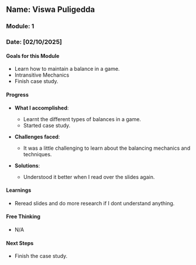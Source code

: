 <!-- Markdown Docs: https://docs.github.com/en/get-started/writing-on-github/getting-started-with-writing-and-formatting-on-github/basic-writing-and-formatting-syntax -->
## Name: Viswa Puligedda
### Module: 1

<!-- Repeat the below as needed-->
### Date: [02/10/2025]

#### Goals for this Module

- Learn how to maintain a balance in a game.
- Intransitive Mechanics
- Finish case study.


#### Progress
- **What I accomplished**:
  - Learnt the different types of balances in a game.
  - Started case study.

- **Challenges faced**:
  - It was a little challenging to learn about the balancing mechanics and techniques.
    
- **Solutions**:
  - Understood it better when I read over the slides again. 

#### Learnings
- Reread slides and do more research if I dont understand anything. 

#### Free Thinking
- N/A

#### Next Steps
- Finish the case study.
